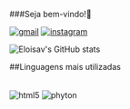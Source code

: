 ###Seja bem-vindo!👋

[![gmail](https://img.shields.io/badge/Gmail-D14836?style=for-the-badge&logo=gmail&logoColor=white)](http://gmail.com)
[![instagram](https://img.shields.io/badge/Instagram-E4405F?style=for-the-badge&logo=instagram&logoColor=white)](https://www.instagram.com/eueloisavercosa/)

![Eloisav's GitHub stats](https://github-readme-stats.vercel.app/api?username=eloisav&theme=noctis_minimus&show_icons=true)

##Linguagens mais utilizadas
<div style="display: inline_block"><br/>
<img align=center alt=html5 src="https://img.shields.io/badge/HTML5-E34F26?style=for-the-badge&logo=html5&logoColor=white"/> 
<img align=center alt=phyton src="https://img.shields.io/badge/Python-14354C?style=for-the-badge&logo=python&logoColor=white"/>


</div>
